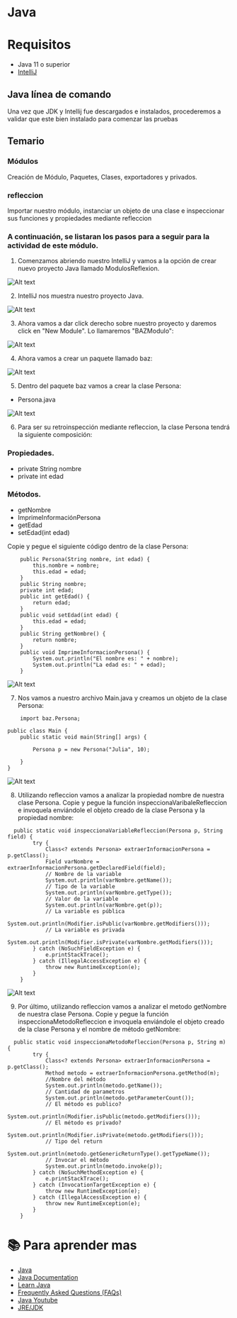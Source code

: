 # Java

# Requisitos

- Java 11 o superior
- [IntelliJ](https://www.jetbrains.com/idea/download)

## Java línea de comando
Una vez que JDK y Intellij fue descargados e instalados, procederemos a validar que este bien instalado para comenzar las pruebas

## Temario

### Módulos

Creación de Módulo, Paquetes, Clases, exportadores y privados.

### refleccion

Importar nuestro módulo, instanciar un objeto de una clase e inspeccionar sus funciones y propiedades mediante refleccion

### A continuación, se listaran los pasos para a seguir para la actividad de este módulo.

1. Comenzamos abriendo nuestro IntelliJ y vamos a la opción de crear nuevo proyecto Java llamado ModulosReflexion.

![Alt text](./Images/1.CreateProject.png "Creación de Proyecto Java")

2. IntelliJ nos muestra nuestro proyecto Java.

![Alt text](./Images/2.LearningProject.png "Creación de Proyecto Java")


3. Ahora vamos a dar click derecho sobre nuestro proyecto y daremos click en "New Module". Lo llamaremos "BAZModulo":
  
![Alt text](./Images/3.BazModulo.png "Creación del Módulo")

4. Ahora vamos a crear un paquete llamado baz:

![Alt text](./Images/4.BazPaquete.png "Creación del Paquete Baz")

5. Dentro del paquete baz vamos a crear la clase Persona:

- Persona.java

![Alt text](./Images/5.ClasePersona.png "Creación de la clase Persona")

6. Para ser su retroinspección mediante refleccion, la clase Persona tendrá la siguiente composición:

### Propiedades.

- private String nombre
- private int edad

### Métodos.
 - getNombre
 - ImprimeInformaciónPersona
 - getEdad
 - setEdad(int edad)
 
 Copie y pegue el siguiente código dentro de la clase Persona:

```
    public Persona(String nombre, int edad) {
        this.nombre = nombre;
        this.edad = edad;
    }
    public String nombre;
    private int edad;
    public int getEdad() {
        return edad;
    }
    public void setEdad(int edad) {
        this.edad = edad;
    }
    public String getNombre() {
        return nombre;
    }
    public void ImprimeInformacionPersona() {
        System.out.println("El nombre es: " + nombre);
        System.out.println("La edad es: " + edad);
    }
```
![Alt text](./Images/6.CodigoPersona.png "Código de la clase Persona")

7. Nos vamos a nuestro archivo Main.java y creamos un objeto de la clase Persona:

```
    import baz.Persona;

public class Main {
    public static void main(String[] args) {

        Persona p = new Persona("Julia", 10);

    }
}
```
![Alt text](./Images/7.CodigoMain.png "Código de Main")


8. Utilizando refleccion vamos a analizar la propiedad nombre de nuestra clase Persona. Copie y pegue la función inspeccionaVaribaleRefleccion e invoquela enviándole el objeto creado de la clase Persona y la propiedad nombre:

```
  public static void inspeccionaVariableRefleccion(Persona p, String field) {
        try {
            Class<? extends Persona> extraerInformacionPersona = p.getClass();
            Field varNombre = extraerInformacionPersona.getDeclaredField(field);
            // Nombre de la variable
            System.out.println(varNombre.getName());
            // Tipo de la variable
            System.out.println(varNombre.getType());
            // Valor de la variable
            System.out.println(varNombre.get(p));
            // La variable es pública
            System.out.println(Modifier.isPublic(varNombre.getModifiers()));
            // La variable es privada
            System.out.println(Modifier.isPrivate(varNombre.getModifiers()));
        } catch (NoSuchFieldException e) {
            e.printStackTrace();
        } catch (IllegalAccessException e) {
            throw new RuntimeException(e);
        }
    }
```

![Alt text](./Images/8.InspeccionandoPropiedadNombre.png "Inspeccionando Propiedad Nombre")

9. Por último, utilizando refleccion vamos a analizar el metodo getNombre de nuestra clase Persona. Copie y pegue la función inspeccionaMetodoRefleccion e invoquela enviándole el objeto creado de la clase Persona y el nombre de método getNombre:

```
  public static void inspeccionaMetodoRefleccion(Persona p, String m) {
        try {
            Class<? extends Persona> extraerInformacionPersona = p.getClass();
            Method metodo = extraerInformacionPersona.getMethod(m);
            //Nombre del método
            System.out.println(metodo.getName());
            // Cantidad de parametros
            System.out.println(metodo.getParameterCount());
            // El método es publico?
            System.out.println(Modifier.isPublic(metodo.getModifiers()));
            // El método es privado?
            System.out.println(Modifier.isPrivate(metodo.getModifiers()));
            // Tipo del return
            System.out.println(metodo.getGenericReturnType().getTypeName());
            // Invocar el método
            System.out.println(metodo.invoke(p));
        } catch (NoSuchMethodException e) {
            e.printStackTrace();
        } catch (InvocationTargetException e) {
            throw new RuntimeException(e);
        } catch (IllegalAccessException e) {
            throw new RuntimeException(e);
        }
    }
```

# :books: Para aprender mas
* [Java](https://dev.java)
* [Java Documentation](https://docs.oracle.com/en/java/)
* [Learn Java](https://dev.java/learn/)
* [Frequently Asked Questions (FAQs)](https://dev.java/learn/faq/)
* [Java Youtube](https://www.youtube.com/java)
* [JRE/JDK](https://www.oracle.com/java/technologies/javase-downloads.html)
